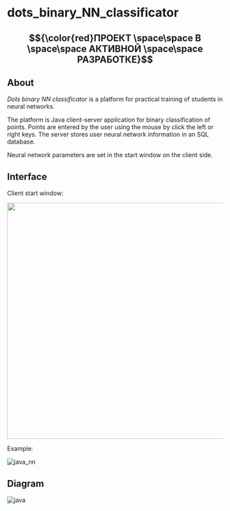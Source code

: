 # dots_binary_NN_classificator
## $${\color{red}ПРОЕКТ \space\space В \space\space АКТИВНОЙ \space\space РАЗРАБОТКЕ}$$
## About
*Dots binary NN classificator* is a platform for practical training of students in neural networks.

The platform is Java client-server application for binary classification of points. Points are entered by the user using the mouse by click the left or right keys. 
The server stores user neural network information in an SQL database. 

Neural network parameters are set in the start window on the client side.

## Interface
Client start window:

<img src="https://user-images.githubusercontent.com/78417431/218308375-952a908e-d135-481a-a51b-ee51be93fa44.png" width="550">

Example:

![java_nn](https://user-images.githubusercontent.com/78417431/216107213-7bf569b7-f16e-442a-8d85-571397fe1f3d.gif)


## Diagram


![java](https://user-images.githubusercontent.com/78417431/217339561-75a9758d-17d5-4337-a772-05e54d5d6158.png)
